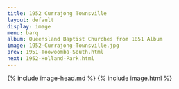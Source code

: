 ```yaml
---
title: 1952 Currajong Townsville
layout: default
display: image
menu: barq
album: Queensland Baptist Churches from 1851 Album
image: 1952-Currajong-Townsville.jpg
prev: 1951-Toowoomba-South.html
next: 1952-Holland-Park.html
---
```

{% include image-head.md %}
{% include image.html %}